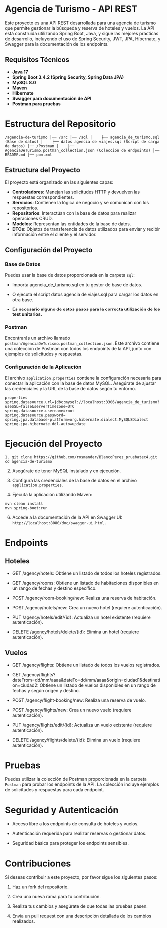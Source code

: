 # Agencia de Turismo - API REST

Este proyecto es una API REST desarrollada para una agencia de turismo que permite gestionar la búsqueda y reserva de hoteles y vuelos. La API está construida utilizando Spring Boot, Java, y sigue las mejores prácticas de desarrollo, incluyendo el uso de Spring Security, JWT, JPA, Hibernate, y Swagger para la documentación de los endpoints.

## Requisitos Técnicos

- **Java 17**
- **Spring Boot 3.4.2 (Spring Security, Spring Data JPA)**
- **MySQL 8.0**
- **Maven**
- **Hibernate**
- **Swagger para documentación de API**
- **Postman para pruebas**

# Estructura del Repositorio #

`/agencia-de-turismo
│── /src
│── /sql
│    ├── agencia_de_turismo.sql (Base de datos)
│    ├── datos agencia de viajes.sql (Script de carga de datos)
│── /Postman
│    ├── AgenciaDeTurismo.postman_collection.json (Colección de endpoints)
│── README.md
│── pom.xml`

## Estructura del Proyecto

El proyecto está organizado en las siguientes capas:

- **Controladores**: Manejan las solicitudes HTTP y devuelven las respuestas correspondientes.
- **Servicios**: Contienen la lógica de negocio y se comunican con los repositorios.
- **Repositorios**: Interactúan con la base de datos para realizar operaciones CRUD.
- **Modelos**: Representan las entidades de la base de datos.
- **DTOs**: Objetos de transferencia de datos utilizados para enviar y recibir información entre el cliente y el servidor.

## Configuración del Proyecto

### Base de Datos

Puedes usar la base de datos proporcionada en la carpeta `sql`:

- Importa agencia_de_turismo.sql en tu gestor de base de datos.

- O ejecuta el script datos agencia de viajes.sql para cargar los datos en otra base.

- **Es necesario alguno de estos pasos para la correcta utilización de los test unitarios.**

### Postman

Encontrarás un archivo llamado `postman/AgenciaDeTurismo.postman_collection.json`. Este archivo contiene una colección de Postman con todos los endpoints de la API, junto con ejemplos de solicitudes y respuestas.

### Configuración de la Aplicación

El archivo `application.properties` contiene la configuración necesaria para conectar la aplicación con la base de datos MySQL. Asegúrate de ajustar las credenciales y la URL de la base de datos según tu entorno.
```
properties
spring.datasource.url=jdbc:mysql://localhost:3306/agencia_de_turismo?useSSL=false&serverTimezone=UTC
spring.datasource.username=root
spring.datasource.password=
spring.jpa.database-platform=org.hibernate.dialect.MySQL8Dialect
spring.jpa.hibernate.ddl-auto=update
```
# Ejecución del Proyecto
```
1. git clone https://github.com/rosmander/BlancoPerez_pruebatec4.git
cd agencia-de-turismo
```
2. Asegúrate de tener MySQL instalado y en ejecución.

4. Configura las credenciales de la base de datos en el archivo `application.properties.`

5. Ejecuta la aplicación utilizando Maven:

```
mvn clean install
mvn spring-boot:run

```
6. Accede a la documentación de la API en Swagger UI: `http://localhost:8080/doc/swagger-ui.html.`


# Endpoints

## Hoteles

- GET /agency/hotels: Obtiene un listado de todos los hoteles registrados.

- GET /agency/rooms: Obtiene un listado de habitaciones disponibles en un rango de fechas y destino específico.

- POST /agency/room-booking/new: Realiza una reserva de habitación.

- POST /agency/hotels/new: Crea un nuevo hotel (requiere autenticación).

- PUT /agency/hotels/edit/{id}: Actualiza un hotel existente (requiere autenticación).

- DELETE /agency/hotels/delete/{id}: Elimina un hotel (requiere autenticación).

## Vuelos

-  GET /agency/flights: Obtiene un listado de todos los vuelos registrados.

-  GET /agency/flights?dateFrom=dd/mm/aaaa&dateTo=dd/mm/aaaa&origin=ciudad1&destination=ciudad2: Obtiene un listado de vuelos disponibles en un rango de fechas y según origen y destino.

-  POST /agency/flight-booking/new: Realiza una reserva de vuelo.

-  POST /agency/flights/new: Crea un nuevo vuelo (requiere autenticación).

-  PUT /agency/flights/edit/{id}: Actualiza un vuelo existente (requiere autenticación).

-  DELETE /agency/flights/delete/{id}: Elimina un vuelo (requiere autenticación).

# Pruebas

Puedes utilizar la colección de Postman proporcionada en la carpeta `Postman` para probar los endpoints de la API. La colección incluye ejemplos de solicitudes y respuestas para cada endpoint.

# Seguridad y Autenticación

- Acceso libre a los endpoints de consulta de hoteles y vuelos.

- Autenticación requerida para realizar reservas o gestionar datos.
  
- Seguridad básica para proteger los endpoints sensibles.

# Contribuciones

Si deseas contribuir a este proyecto, por favor sigue los siguientes pasos:

1. Haz un fork del repositorio.

2. Crea una nueva rama para tu contribución.

3. Realiza tus cambios y asegúrate de que todas las pruebas pasen.

4. Envía un pull request con una descripción detallada de los cambios realizados.
